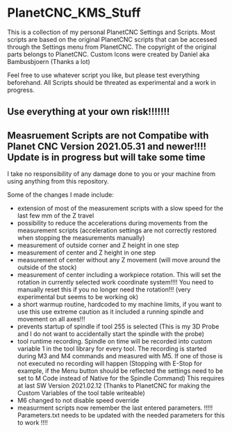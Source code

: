 # PlanetCNC_KMS_Stuff
This is a collection of my personal PlanetCNC Settings and Scripts.
Most scripts are based on the original PlanetCNC scripts that can be accessed through the Settings menu from PlanetCNC.
The copyright of the original parts belongs to PlanetCNC.
Custom Icons were created by Daniel aka Bambusbjoern (Thanks a lot)


Feel free to use whatever script you like, but please test everything beforehand. All Scripts should be threated as experimental and a work in progress. 
## Use everything at your own risk!!!!!!!
## Measruement Scripts are not Compatibe with Planet CNC Version 2021.05.31 and newer!!!! Update is in progress but will take some time
I take no responsibility of any damage done to you or your machine from using anything from this repository.

Some of the changes I made include:
* extension of most of the measurement scripts with a slow speed for the last few mm of the Z travel
* possibility to reduce the accelerations during movements from the measurement scripts (acceleration settings are not correctly restored when stopping the measurements manually)
* measurement of outside corner and Z height in one step
* measurement of center and Z height in one step
* measurement of center without any Z movement (will move around the outside of the stock)
* measurement of center including a workpiece rotation. This will set the rotation in currently selected work coordinate system!!!! You need to manually reset this if you no longer need the rotation!!! (very experimental but seems to be working ok)
* a short warmup routine, hardcoded to my machine limits, if you want to use this use extreme caution as it included a running spindle and movement on all axes!!!
* prevents startup of spindle if tool 255 is selected (This is my 3D Probe and I do not want to accidentally start the spindle with the probe)
* tool runtime recording. Spindle on time will be recorded into custom variable 1 in the tool library for every tool. The recording is started during M3 and M4 commands and measured with M5. If one of those is not executed no recording will happen (Stopping with E-Stop for example, if the Menu button should be reflected the settings need to be set to M Code instead of Native for the Spindle Command) This requires at last SW Version 2021.02.12 (Thanks to PlanetCNC for making the Custom Variables of the tool table writeable)
* M6 changed to not disable speed override
* measurment scripts now remember the last entered parameters. !!!!! Parameters.txt needs to be updated with the needed parameters for this to work !!!!
